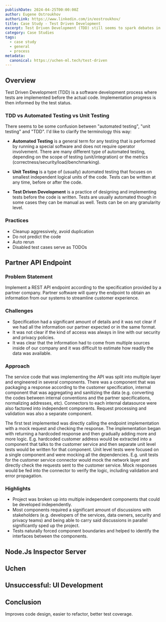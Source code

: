 ```yaml
---
publishDate: 2024-04-25T00:00:00Z
author: Eugene Ostroukhov
authorLink: https://www.linkedin.com/in/eostroukhov/
title: Case Study - Test Driven Development
excerpt: Test Driven Development (TDD) still seems to spark debates in developer community. This article details my experience and learnings from applying it in past projects.
category: Case Studies
tags:
  - case study
  - general
  - process
metadata:
  canonical: https://uchen-ml.tech/test-driven
---
```


## Overview

Test Driven Development (TDD) is a software development process where tests are
implemented before the actual code. Implementation progress is then informed by
the test status.

### TDD vs Automated Testing vs Unit Testing

There seems to be some confusion between "automated testing", "unit testing" and
"TDD". I'd like to clarify the terminology this way:

- **Automated Testing** is a general term for any testing that is performed by running a special software and does not require operator involvement. There are many different type of automated testing, depending on the scope of testing (unit/integration) or the metrics (correctness/security/load/benchmarking).

- **Unit Testing** is a type of (usually) automated testing that focuses on smallest independent logical units of the code. Tests can be written at any time, before or after the code.

- **Test Driven Development** is a practice of designing and implementing tests before the code is written. Tests are usually automated though in some
cases they can be manual as well. Tests can be on any granularity level.

### Practices

- Cleanup aggressively, avoid duplication
- Do not predict the code
- Auto rerun
- Disabled test cases serve as TODOs

## Partner API Endpoint

### Problem Statement

Implement a REST API endpoint according to the specification provided by a partner company. Partner software will query the endpoint to obtain an information from our systems to streamline customer experience.

### Challenges

- Specification had a significant amount of details and it was not clear if we had all the information our partner expected or in the same format.
- It was not clear if the kind of access was always in line with our security and privacy policies.
- It was clear that the information had to come from multiple sources inside of our company and it was difficult to estimate how readily the data was available.

### Approach

The service code that was implementing the API was split into multiple layer and
engineered in several components. There was a component that was packaging
a response according to the customer specification, internal component that was
aggregating and sanitizing the data (e.g. converting the codes between internal
conventions and the partner specifications, normalizing addresses, etc).
Connectors to each internal datasource were also factored into independent
components. Request processing and validation was also a separate component.

The first test implemented was directly calling the endpoint implementation with
a mock request and checking the response. The implementation began with
returning a hardcoded response and then gradually adding more and more logic.
E.g. hardcoded customer address would be extracted into a component that talks
to the customer service and then separate unit level tests would be written for
that component. Unit level tests were focused on a single component and were
mocking all the dependencies. E.g. unit tests for the customer service connector
would mock the network layer and directly check the requests sent to
the customer service. Mock responses would be fed into the connector to verify
the logic, including validation and error propagation.

### Highlights

- Project was broken up into multiple independent components that could be developed independently.
- Most components required a significant amount of discussions with stakeholders (e.g. developers of the services, data owners, security and privacy teams) and being able to carry said discussions in parallel significantly sped up the project.
- Tests naturally forced component boundaries and helped to identify the interfaces between the components.

## Node.Js Inspector Server

## Uchen

## Unsuccessful: UI Development

## Conclusion

Improves code design, easier to refactor, better test coverage.

